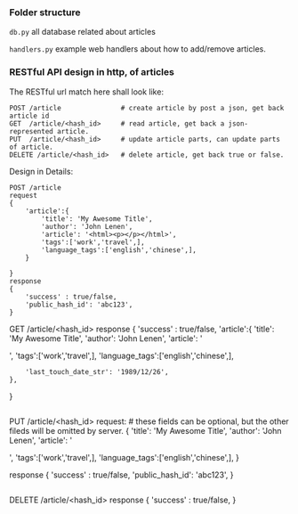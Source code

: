 ### Folder structure

`db.py` all database related about articles

`handlers.py` example web handlers about how to add/remove articles. 

### RESTful API design in http, of articles

The RESTful url match here shall look like: 
```
POST /article 				# create article by post a json, get back article id
GET  /article/<hash_id> 	# read article, get back a json-represented article.
PUT  /article/<hash_id> 	# update article parts, can update parts of article.
DELETE /article/<hash_id> 	# delete article, get back true or false.
```

Design in Details:
```
POST /article
request
{
	'article':{
		'title': 'My Awesome Title',
		'author': 'John Lenen',
		'article': '<html><p></p></html>',
		'tags':['work','travel',],
		'language_tags':['english','chinese',],
	}
	
}
response
{
	'success' : true/false,
	'public_hash_id': 'abc123',
}

```
GET  /article/<hash_id>
response
{
	'success' : true/false,
	'article':{
		'title': 'My Awesome Title',
		'author': 'John Lenen',
		'article': '<html><p></p></html>',
		'tags':['work','travel',],
		'language_tags':['english','chinese',],
		
		'last_touch_date_str': '1989/12/26',
	},
}
```

```
PUT  /article/<hash_id>
request: # these fields can be optional, but the other fileds will be omitted by server.
{
	'title': 'My Awesome Title',
	'author': 'John Lenen',
	'article': '<html><p></p></html>',
	'tags':['work','travel',],
	'language_tags':['english','chinese',],
}

response
{
	'success' : true/false,
	'public_hash_id': 'abc123',
}

```

```
DELETE /article/<hash_id>
response
{
	'success' : true/false,
}

```
